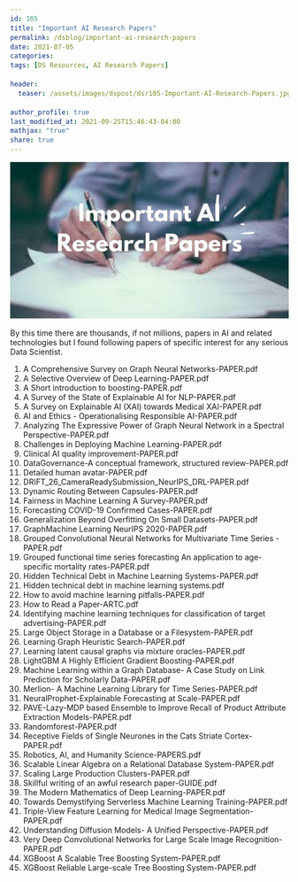 ```yaml
---
id: 105    
title: "Important AI Research Papers"
permalink: /dsblog/important-ai-research-papers
date: 2021-07-05
categories:
tags: [DS Resources, AI Research Papers]

header:
  teaser: /assets/images/dspost/dsr105-Important-AI-Research-Papers.jpg

author_profile: true
last_modified_at: 2021-09-25T15:46:43-04:00
mathjax: "true"
share: true
---
```


![Important AI Research Papers](/assets/images/dspost/dsr105-Important-AI-Research-Papers.jpg)

By this time there are thousands, if not millions, papers in AI and related technologies but I found following papers of specific interest for any serious Data Scientist.

1. A Comprehensive Survey on Graph Neural  Networks-PAPER.pdf
2. A Selective Overview of Deep Learning-PAPER.pdf
3. A Short introduction to boosting-PAPER.pdf
4. A Survey of the State of Explainable AI for NLP-PAPER.pdf
5. A Survey on Explainable AI (XAI)  towards Medical XAI-PAPER.pdf
6. AI and Ethics - Operationalising Responsible AI-PAPER.pdf
7. Analyzing The Expressive Power of Graph Neural Network in a Spectral Perspective-PAPER.pdf
8. Challenges in Deploying Machine Learning-PAPER.pdf
9. Clinical AI quality improvement-PAPER.pdf
10. DataGovernance-A conceptual framework, structured review-PAPER.pdf
11. Detailed human avatar-PAPER.pdf
12. DRIFT_26_CameraReadySubmission_NeurIPS_DRL-PAPER.pdf
13. Dynamic Routing Between Capsules-PAPER.pdf
14. Fairness in Machine Learning  A Survey-PAPER.pdf
15. Forecasting COVID-19 Confirmed Cases-PAPER.pdf
16. Generalization Beyond Overfitting On Small Datasets-PAPER.pdf
17. GraphMachine Learning NeurIPS 2020-PAPER.pdf
18. Grouped Convolutional Neural Networks for Multivariate Time Series -PAPER.pdf
19. Grouped functional time series forecasting  An application to age-specific mortality rates-PAPER.pdf
20. Hidden Technical Debt in Machine Learning Systems-PAPER.pdf
21. Hidden technical debt in machine learning systems.pdf
22. How to avoid machine learning pitfalls-PAPER.pdf
23. How to Read a Paper-ARTC.pdf
24. Identifying machine learning techniques for classification of target advertising-PAPER.pdf
25. Large Object Storage in a Database or a Filesystem-PAPER.pdf
26. Learning Graph Heuristic Search-PAPER.pdf
27. Learning latent causal graphs via mixture oracles-PAPER.pdf
28. LightGBM A Highly Efficient Gradient Boosting-PAPER.pdf
29. Machine Learning within a Graph Database- A Case Study on Link Prediction for Scholarly Data-PAPER.pdf
30. Merlion- A Machine Learning Library for Time Series-PAPER.pdf
31. NeuralProphet-Explainable Forecasting at Scale-PAPER.pdf
32. PAVE-Lazy-MDP based Ensemble to Improve Recall of Product Attribute Extraction Models-PAPER.pdf
33. Randomforest-PAPER.pdf
34. Receptive Fields of Single Neurones in the Cats Striate Cortex-PAPER.pdf
35. Robotics, AI, and Humanity Science-PAPERS.pdf
36. Scalable Linear Algebra on a Relational Database System-PAPER.pdf
37. Scaling Large Production Clusters-PAPER.pdf
38. Skillful writing of an awful research paper-GUIDE.pdf
39. The Modern Mathematics of Deep Learning-PAPER.pdf
40. Towards Demystifying Serverless Machine Learning Training-PAPER.pdf
41. Triple-View Feature Learning  for Medical Image Segmentation-PAPER.pdf
42. Understanding Diffusion Models- A Unified Perspective-PAPER.pdf
43. Very Deep Convolutional Networks for Large Scale Image Recognition-PAPER.pdf
44. XGBoost A Scalable Tree Boosting System-PAPER.pdf
45. XGBoost Reliable Large-scale Tree Boosting System-PAPER.pdf